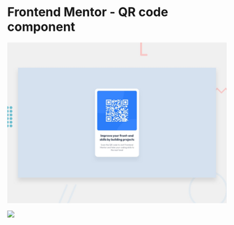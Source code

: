 # Frontend Mentor - QR code component

![Design preview for the QR code component coding challenge](./design/desktop-preview.jpg)

![](./screenshot.jpg)
